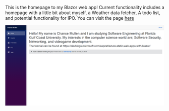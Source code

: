 This is the homepage to my Blazor web app!
Current functionality includes a homepage with a little bit about myself, a Weather data fetcher, A todo list, and potential functionality for IPO. 
You can visit the page [here](https://icy-pebble-01aa5aa10.azurestaticapps.net/)

![Homepage](Blazor_App_Home.png)


